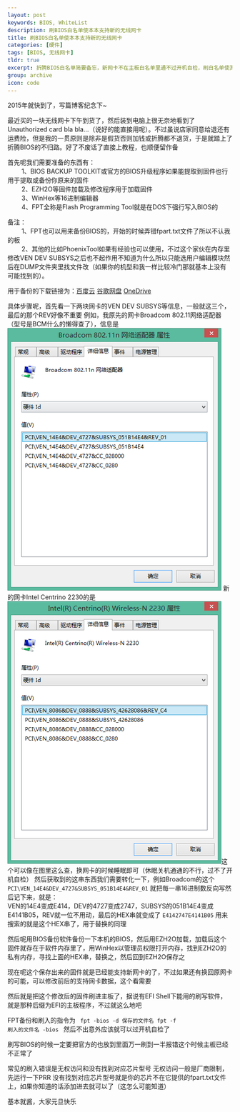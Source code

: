 ```yaml
---
layout: post
keywords: BIOS, WhiteList
description: 刷BIOS白名单使本本支持新的无线网卡
title: 刷BIOS白名单使本本支持新的无线网卡
categories: [硬件]
tags: [BIOS, 无线网卡]
tldr: true
excerpt: 折腾BIOS白名单简要备忘，新网卡不在主板白名单里通不过开机自检，刷白名单使其通过
group: archive
icon: code
---
```


2015年就快到了，写篇博客纪念下~

最近买的一块无线网卡下午到货了，然后装到电脑上很无奈地看到了Unauthorized card bla bla...（说好的能直接用呢）。不过虽说店家同意给退还有运费险，但是我的一贯原则是除非是假货否则加钱或折腾都不退货，于是就踏上了折腾BIOS的不归路。好了不废话了直接上教程，也顺便留作备
	
首先呢我们需要准备的东西有：</br>
	&nbsp;&nbsp;&nbsp;&nbsp;&nbsp;&nbsp;&nbsp;&nbsp;<ui>1、BIOS BACKUP TOOLKIT或官方的BIOS升级程序如果能提取到固件也行用于提取或备份你原来的固件</ui></br>
	&nbsp;&nbsp;&nbsp;&nbsp;&nbsp;&nbsp;&nbsp;&nbsp;<ui>2、EZH2O等固件加载及修改程序用于加载固件</ui></br>
	&nbsp;&nbsp;&nbsp;&nbsp;&nbsp;&nbsp;&nbsp;&nbsp;<ui>3、WinHex等16进制编辑器</ui></br>
	&nbsp;&nbsp;&nbsp;&nbsp;&nbsp;&nbsp;&nbsp;&nbsp;<ui>4、FPT全称是Flash Programming Tool就是在DOS下强行写入BIOS的</ui></br>
	
备注：</br>
	&nbsp;&nbsp;&nbsp;&nbsp;&nbsp;&nbsp;&nbsp;&nbsp;<ui>1、FPT也可以用来备份BIOS的，开始的时候弄错fpart.txt文件了所以不认我的板</ui></br>
	&nbsp;&nbsp;&nbsp;&nbsp;&nbsp;&nbsp;&nbsp;&nbsp;<ui>2、其他的比如PhoenixTool如果有经验也可以使用，不过这个家伙在内存里修改VEN DEV SUBSYS之后也不起作用不知道为什么所以只能选用户编辑模块然后在DUMP文件夹里找文件改（如果你的机型和我一样比较冷门那就基本上没有可能找到的）。</ui></br>

用于备份的下载链接为：<a href="http://pan.baidu.com/s/1c0guEkw">百度云</a> <a href="https://drive.google.com/file/d/0B5K-1xj0JmwkdXNaZS1ISGFvNEU/view?usp=sharing">谷歌网盘</a> <a href="http://1drv.ms/1yXJZvu">OneDrive</a>

具体步骤呢，首先看一下两块网卡的VEN DEV SUBSYS等信息，一般就这三个，最后的那个REV好像不重要
例如，我原先的网卡Broadcom 802.11网络适配器（型号是BCM什么的懒得查了），信息是<img src="/image/post/20141231/Broadcom.png"></img>
新的网卡Intel Centrino 2230的是<img src="/image/post/20141231/Intel.PNG"></img>这个可以像在图里这么查，换网卡的时候睡眠即可（休眠关机通通的不行，过不了开机自检）
然后获取到的这串东西我们需要转化一下，例如Broadcom的这个
<code>PCI\VEN&#95;14E4&DEV&#95;4727&SUBSYS&#95;051B14E4&REV&#95;01</code>
就把每一串16进制数反向写然后记下来，就是：</br>
VEN的14E4变成E414，DEV的4727变成2747，SUBSYS的051B14E4变成E4141B05，REV就一位不用动，最后的HEX串就变成了
<code>E4142747E4141B05</code>
用来搜索的就是这个HEX串了，用于替换的同理

然后呢用BIOS备份软件备份一下本机的BIOS，然后用EZH2O加载，加载后这个固件就存在于软件内存里了，用WinHex以管理员权限打开内存，找到EZH2O的私有内存，寻找上面的HEX串，替换之，然后回到EZH2O保存之

现在呢这个保存出来的固件就是已经能支持新网卡的了，不过如果还有换回原网卡的可能，可以修改前后的支持网卡数据，这个看需要

然后就是把这个修改后的固件刷进主板了，据说有EFI Shell下能用的刷写软件，就是那种后缀为EFI的主板程序，不过就这么地吧

FPT备份和刷入的指令为
<code>
fpt -bios -d 保存的文件名
fpt -f 刷入的文件名 -bios
</code>
然后不出意外应该就可以过开机自检了

刷写BIOS的时候一定要把官方的也放到里面万一刷到一半报错这个时候主板已经不正常了

常见的刷入错误是无权访问和没有找到对应芯片型号
无权访问一般是厂商限制，先运行一下PRR
没有找到对应芯片型号就是你的芯片不在它提供的fpart.txt文件上，如果你知道的话添加进去就可以了（这怎么可能知道）

基本就酱，大家元旦快乐